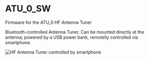 # ATU_0_SW
Firmware for the ATU_0 HF Antenna Tuner

Bluetooth-controlled Antenna Tuner.
Can be mounted directly at the antenna; powered by a USB power bank, remotelly controlled via smartphone.

![HF Antenna Tuner controlled by smartphone](https://github.com/papamidas/ATU_0_SW/blob/master/DSC_1715.JPG)
